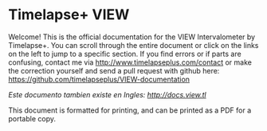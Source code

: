 # Timelapse+ VIEW

Welcome!  This is the official documentation for the VIEW Intervalometer by Timelapse+.  You can scroll through the entire document or click on the links on the left to jump to a specific section.  If you find errors or if parts are confusing, contact me via <http://www.timelapseplus.com/contact> or make the correction yourself and send a pull request with github here: <https://github.com/timelapseplus/VIEW-documentation>

<i>Este documento tambien existe en Ingles: <http://docs.view.tl></i>

This document is formatted for printing, and can be printed as a PDF for a portable copy.